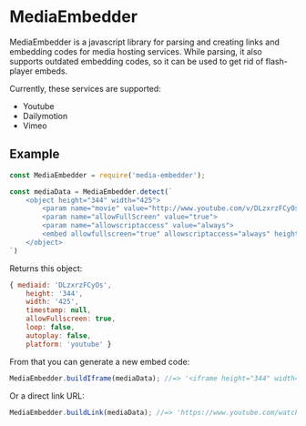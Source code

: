 # MediaEmbedder

MediaEmbedder is a javascript library for parsing and creating links and embedding codes for media hosting services. While parsing, it also supports outdated embedding codes, so it can be used to get rid of flash-player embeds.

Currently, these services are supported:

* Youtube
* Dailymotion
* Vimeo

## Example

```javascript
const MediaEmbedder = require('media-embedder');

const mediaData = MediaEmbedder.detect(`
    <object height="344" width="425">
        <param name="movie" value="http://www.youtube.com/v/DLzxrzFCyOs&hl=pl&fs=1&color1=0xcc2550&color2=0xe87a9f">
        <param name="allowFullScreen" value="true">
        <param name="allowscriptaccess" value="always">
        <embed allowfullscreen="true" allowscriptaccess="always" height="344" src="http://www.youtube.com/v/DLzxrzFCyOs&fs=1&color1=0xcc2550&color2=0xe87a9f" type="application/x-shockwave-flash" width="425"></embed>
    </object>
`)
```

Returns this object:

```javascript
{ mediaid: 'DLzxrzFCyOs',
    height: '344',
    width: '425',
    timestamp: null,
    allowFullscreen: true,
    loop: false,
    autoplay: false,
    platform: 'youtube' }
```

From that you can generate a new embed code:

```javascript
MediaEmbedder.buildIframe(mediaData); //=> '<iframe height="344" width="425" allowfullscreen webkitallowfullscreen mozallowfullscreen frameborder="0" src="https://www.youtube.com/embed/DLzxrzFCyOs"></iframe>'
```

Or a direct link URL:

```javascript
MediaEmbedder.buildLink(mediaData); //=> 'https://www.youtube.com/watch?v=DLzxrzFCyOs'
```
